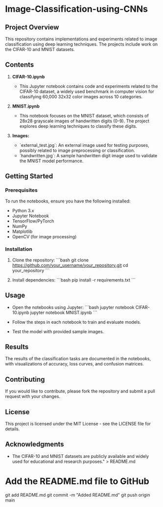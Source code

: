 # Image-Classification-using-CNNs

## Project Overview
This repository contains implementations and experiments related to image classification using deep learning techniques. The projects include work on the CIFAR-10 and MNIST datasets.

## Contents

1. **CIFAR-10.ipynb**  
   - This Jupyter notebook contains code and experiments related to the CIFAR-10 dataset, a widely used benchmark in computer vision for classifying 60,000 32x32 color images across 10 categories.

2. **MNIST.ipynb**  
   - This notebook focuses on the MNIST dataset, which consists of 28x28 grayscale images of handwritten digits (0-9). The project explores deep learning techniques to classify these digits.

3. **Images:**
   - \`external_test.jpg\`: An external image used for testing purposes, possibly related to image preprocessing or classification.
   - \`handwritten.jpg\`: A sample handwritten digit image used to validate the MNIST model performance.

## Getting Started

### Prerequisites
To run the notebooks, ensure you have the following installed:

- Python 3.x
- Jupyter Notebook
- TensorFlow/PyTorch
- NumPy
- Matplotlib
- OpenCV (for image processing)

### Installation

1. Clone the repository:
   \`\`\`bash
   git clone https://github.com/your_username/your_repository.git
   cd your_repository
   \`\`\`

2. Install dependencies:
   \`\`\`bash
   pip install -r requirements.txt
   \`\`\`

## Usage

- Open the notebooks using Jupyter:
  \`\`\`bash
  jupyter notebook CIFAR-10.ipynb
  jupyter notebook MNIST.ipynb
  \`\`\`

- Follow the steps in each notebook to train and evaluate models.
- Test the model with provided sample images.

## Results

The results of the classification tasks are documented in the notebooks, with visualizations of accuracy, loss curves, and confusion matrices.

## Contributing
If you would like to contribute, please fork the repository and submit a pull request with your changes.

## License
This project is licensed under the MIT License - see the LICENSE file for details.

## Acknowledgments
- The CIFAR-10 and MNIST datasets are publicly available and widely used for educational and research purposes." > README.md

# Add the README.md file to GitHub
git add README.md
git commit -m "Added README.md"
git push origin main
